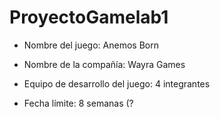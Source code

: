 # ProyectoGamelab1

- Nombre del juego: Anemos Born

- Nombre de la compañía: Wayra Games

- Equipo de desarrollo del juego: 4 integrantes

- Fecha límite: 8 semanas (?
